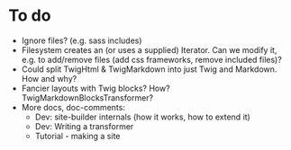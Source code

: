 # To do

* Ignore files? (e.g. sass includes)
* Filesystem creates an (or uses a supplied) Iterator. Can we modify it, e.g. to add/remove files (add css frameworks, remove included files)?
* Could split TwigHtml & TwigMarkdown into just Twig and Markdown. How and why? 
* Fancier layouts with Twig blocks? How? TwigMarkdownBlocksTransformer? 
* More docs, doc-comments:
    * Dev: site-builder internals (how it works, how to extend it)
    * Dev: Writing a transformer
    * Tutorial - making a site
